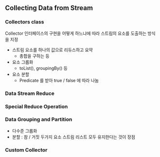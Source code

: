 ## Collecting Data from Stream


### Collectors class
Collector 인터페이스의 구현을 어떻게 하느냐에 따라 스트림의 요소를 도출하는 방식을 지정 

- 스트림 요소를 하나의 값으로 리듀스하고 요약
  - 총합을 구하는 등
- 요소 그룹화
  - toList(), groupingBy() 등
- 요소 분할
  - Predicate 를 받아 true / false 에 따라 나눔 

### Data Stream Reduce



### Special Reduce Operation



### Data Grouping and Partition
- 다수준 그룹화
- 분할 : 참 / 거짓 두가지 요소 스트림 리스트 모두 유지한다는 것이 장점

### Custom Collector